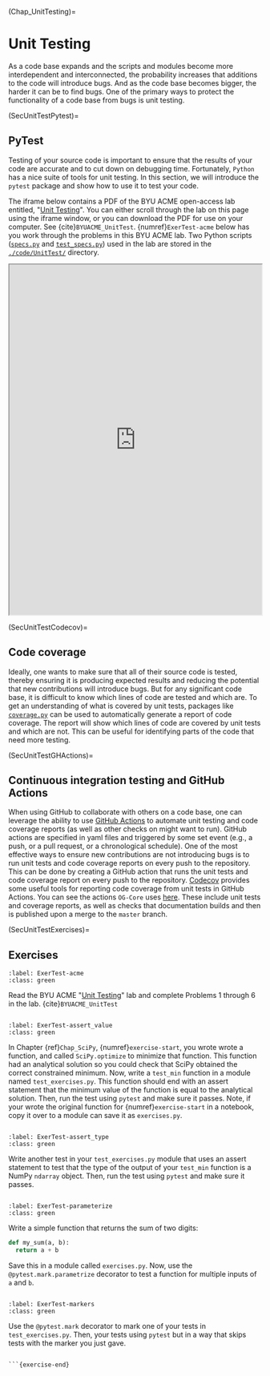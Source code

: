 (Chap_UnitTesting)=
# Unit Testing

As a code base expands and the scripts and modules become more interdependent and interconnected, the probability increases that additions to the code will introduce bugs. And as the code base becomes bigger, the harder it can be to find bugs. One of the primary ways to protect the functionality of a code base from bugs is unit testing.


(SecUnitTestPytest)=
## PyTest

Testing of your source code is important to ensure that the results of your code are accurate and to cut down on debugging time.  Fortunately, `Python` has a nice suite of tools for unit testing. In this section, we will introduce the `pytest` package and show how to use it to test your code.

The iframe below contains a PDF of the BYU ACME open-access lab entitled, "[Unit Testing](https://drive.google.com/file/d/1109ci_tqZz30C2ymf0Hs3UO66l865U0-/view?usp=sharing)". You can either scroll through the lab on this page using the iframe window, or you can download the PDF for use on your computer. See {cite}`BYUACME_UnitTest`. {numref}`ExerTest-acme` below has you work through the problems in this BYU ACME lab. Two Python scripts ([`specs.py`](https://github.com/OpenRG/UN-OG-Training/tree/main/code/UnitTest/specs.py) and [`test_specs.py`](https://github.com/OpenRG/UN-OG-Training/tree/main/code/UnitTest/test_specs.py)) used in the lab are stored in the [`./code/UnitTest/`](https://github.com/OpenRG/UN-OG-Training/tree/main/code/UnitTest) directory.

<div>
  <iframe id="inlineFrameExample"
      title="Inline Frame Example"
      width="100%"
      height="700"
      src="https://drive.google.com/file/d/1109ci_tqZz30C2ymf0Hs3UO66l865U0-/preview?usp=sharing">
  </iframe>
</div>


(SecUnitTestCodecov)=
## Code coverage

Ideally, one wants to make sure that all of their source code is tested, thereby ensuring it is producing expected results and reducing the potential that new contributions will introduce bugs.  But for any significant code base, it is difficult to know which lines of code are tested and which are.  To get an understanding of what is covered by unit tests, packages like [`coverage.py`](https://coverage.readthedocs.io/en/7.3.2/#) can be used to automatically generate a report of code coverage.  The report will show which lines of code are covered by unit tests and which are not.  This can be useful for identifying parts of the code that need more testing.


(SecUnitTestGHActions)=
## Continuous integration testing and GitHub Actions

When using GitHub to collaborate with others on a code base, one can leverage the ability to use [GitHub Actions](https://github.com/features/actions) to automate unit testing and code coverage reports (as well as other checks on might want to run).  GitHub actions are specified in yaml files and triggered by some set event (e.g., a push, or a pull request, or a chronological schedule).  One of the most effective ways to ensure new contributions are not introducing bugs is to run unit tests and code coverage reports on every push to the repository.  This can be done by creating a GitHub action that runs the unit tests and code coverage report on every push to the repository.  [Codecov](https://about.codecov.io) provides some useful tools for reporting code coverage from unit tests in GitHub Actions.  You can see the actions `OG-Core` uses [here](https://github.com/PSLmodels/OG-Core/tree/master/.github/workflows).  These include unit tests and coverage reports, as well as checks that documentation builds and then is published upon a merge to the `master` branch.


(SecUnitTestExercises)=
## Exercises

```{exercise-start}
:label: ExerTest-acme
:class: green
```
Read the BYU ACME "[Unit Testing](https://drive.google.com/file/d/1109ci_tqZz30C2ymf0Hs3UO66l865U0-/view?usp=sharing)" lab and complete Problems 1 through 6 in the lab. {cite}`BYUACME_UnitTest`
```{exercise-end}
```

```{exercise-start}
:label: ExerTest-assert_value
:class: green
```
In Chapter {ref}`Chap_SciPy`, {numref}`exercise-start`, you wrote wrote a function, and called `SciPy.optimize` to minimize that function. This function had an analytical solution so you could check that SciPy obtained the correct constrained minimum. Now, write a `test_min` function in a module named `test_exercises.py`.  This function should end with an assert statement that the minimum value of the function is equal to the analytical solution.  Then, run the test using `pytest` and make sure it passes. Note, if your wrote the original function for {numref}`exercise-start` in a notebook, copy it over to a module can save it as `exercises.py`.
```{exercise-end}
```

```{exercise-start}
:label: ExerTest-assert_type
:class: green
```
Write another test in your `test_exercises.py` module that uses an assert statement to test that the type of the output of your `test_min` function is a NumPy `ndarray` object.  Then, run the test using `pytest` and make sure it passes.
```{exercise-end}
```

```{exercise-start}
:label: ExerTest-parameterize
:class: green
```
Write a simple function that returns the sum of two digits:
```python
def my_sum(a, b):
  return a + b
```
Save this in a module called `exercises.py`.  Now, use the `@pytest.mark.parametrize` decorator to test a function for multiple inputs of `a` and `b`.
```{exercise-end}
```

```{exercise-start}
:label: ExerTest-markers
:class: green
```
Use the `@pytest.mark` decorator to mark one of your tests in `test_exercises.py`.  Then, your tests using `pytest` but in a way that skips tests with the marker you just gave.
```{exercise-end}
```

```{exercise-start}
```{exercise-end}
```
